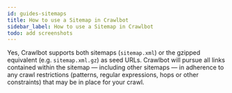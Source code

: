 ```yaml
---
id: guides-sitemaps
title: How to use a Sitemap in Crawlbot
sidebar_label: How to use a Sitemap in Crawlbot
todo: add screenshots
---
```


Yes, Crawlbot supports both sitemaps (`sitemap.xml`) or the gzipped equivalent (e.g. `sitemap.xml.gz`) as seed URLs. Crawlbot will pursue all links contained within the sitemap — including other sitemaps — in adherence to any crawl restrictions (patterns, regular expressions, hops or other constraints) that may be in place for your crawl.
